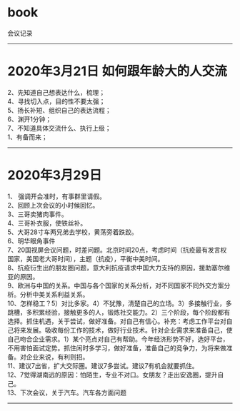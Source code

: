 # book
会议记录

___
# 2020年3月21日 如何跟年龄大的人交流

2、先知道自己想表达什么，梳理；  
4、寻找切入点，目的性不要太强；  
5、扬长补短、组织自己的表达流程；  
6、渊开1分钟；  
7、不知道具体交流什么、执行上级；  
1、有备而来；  
___
# 2020年3月29日
1、 强调开会准时，有事群里请假。  
2、回顾上次会议的小时候回忆。  
3、三哥卖猪肉事件。  
4、三哥补衣服，使铁丝补。  
5、大哥28寸车两兄弟去学校，黄荡旁着跌跤。  
6、明华眼角事件  
7、20国视屏会议问题，时差问题。北京时间20点，考虑时间（抗疫最有发言权国家，美国老大哥时间），主题（抗疫），平衡中美时间。  
8、抗疫衍生出的朋友圈问题，意大利抗疫请求中国大力支持的原因，援助塞尔维亚的原因。  
9、欧洲与中国的关系。中国与各个国家的关系分析，对不同国家不同外交方案分析。分析中美关系利益关系。  
10、怎样稳工？5）对比多家。4）不犹豫，清楚自己的立场。3）多接触行业，多跳槽，多积累经验，接触更多的人，锻炼社交能力。2）三个阶段，每个阶段都有选择。抓住机遇，关于尝试，做好准备。对自己有信心。补充：考虑工作平台对自己将来发展。吸收每份工作的技术，做好行业技术。针对企业需求来准备自己，使自己吻合企业需求。1）某个亮点对自己有帮助。今年经济形势不好，选好平台，不用害怕面试定势。抓住闲时多学习，做好准备，准备自己的竞争力，为将来做准备。对企业来说，有利则招。  
11、建议7出省，扩大交际圈。建议7多尝试。建议7有机会就要抓住。  
12、7觉得湖南远的原因：怕陌生，专业不对口。女朋友？走出安逸圈，提升自己。  
13、下次会议，关于汽车。汽车各方面问题  
___
